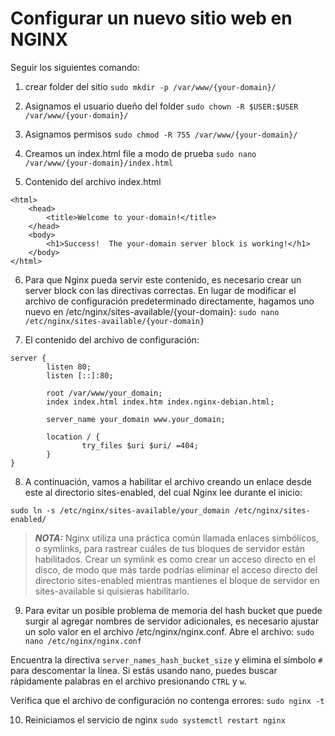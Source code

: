 # Configurar un nuevo sitio web en NGINX

Seguir los siguientes comando:

1. crear folder del sitio
`sudo mkdir -p /var/www/{your-domain}/`

2. Asignamos el usuario dueño del folder
`sudo chown -R $USER:$USER /var/www/{your-domain}/`

3. Asignamos permisos
`sudo chmod -R 755 /var/www/{your-domain}/`

4. Creamos un index.html file a modo de prueba
`sudo nano /var/www/{your-domain}/index.html`

5. Contenido del archivo index.html
```
<html>
    <head>
        <title>Welcome to your-domain!</title>
    </head>
    <body>
        <h1>Success!  The your-domain server block is working!</h1>
    </body>
</html>
```

6. Para que Nginx pueda servir este contenido, es necesario crear un server block con las directivas correctas. En lugar de modificar el archivo de configuración predeterminado directamente, hagamos uno nuevo en /etc/nginx/sites-available/{your-domain}:
`sudo nano /etc/nginx/sites-available/{your-domain}`

7. El contenido del archivo de configuración:
```
server {
        listen 80;
        listen [::]:80;

        root /var/www/your_domain;
        index index.html index.htm index.nginx-debian.html;

        server_name your_domain www.your_domain;

        location / {
                try_files $uri $uri/ =404;
        }
}
```

8. A continuación, vamos a habilitar el archivo creando un enlace desde este al directorio sites-enabled, del cual Nginx lee durante el inicio:

`sudo ln -s /etc/nginx/sites-available/your_domain /etc/nginx/sites-enabled/`


> **_NOTA:_** Nginx utiliza una práctica común llamada enlaces simbólicos, o symlinks, para rastrear cuáles de tus bloques de servidor están habilitados. Crear un symlink es como crear un acceso directo en el disco, de modo que más tarde podrías eliminar el acceso directo del directorio sites-enabled mientras mantienes el bloque de servidor en sites-available si quisieras habilitarlo.

9. Para evitar un posible problema de memoria del hash bucket que puede surgir al agregar nombres de servidor adicionales, es necesario ajustar un solo valor en el archivo /etc/nginx/nginx.conf. Abre el archivo:
`sudo nano /etc/nginx/nginx.conf`

Encuentra la directiva `server_names_hash_bucket_size` y elimina el símbolo `#` para descomentar la línea. Si estás usando nano, puedes buscar rápidamente palabras en el archivo presionando `CTRL` y `w`.

Verifica que el archivo de configuración no contenga errores: `sudo nginx -t`

10. Reiniciamos el servicio de nginx `sudo systemctl restart nginx`


